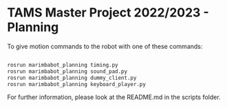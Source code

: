 # TAMS Master Project 2022/2023 - Planning


To give motion commands to the robot with one of these commands:

```bash

rosrun marimbabot_planning timing.py
rosrun marimbabot_planning sound_pad.py
rosrun marimbabot_planning dummy_client.py
rosrun marimbabot_planning keyboard_player.py

```

For further information, please look at the README.md in the scripts folder.